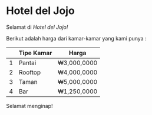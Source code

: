 # Hotel del Jojo

Selamat di *Hotel del Jojo!*

Berikut adalah harga dari kamar-kamar yang kami punya :

|  | Tipe Kamar |   Harga    |
|--|------------|------------|
|1 | Pantai     |₩3,000,0000 |
|2 | Rooftop    |₩4,000,0000 |
|3 | Taman      |₩5,000,0000 |
|4 | Bar        |₩1,250,0000 |

Selamat menginap!